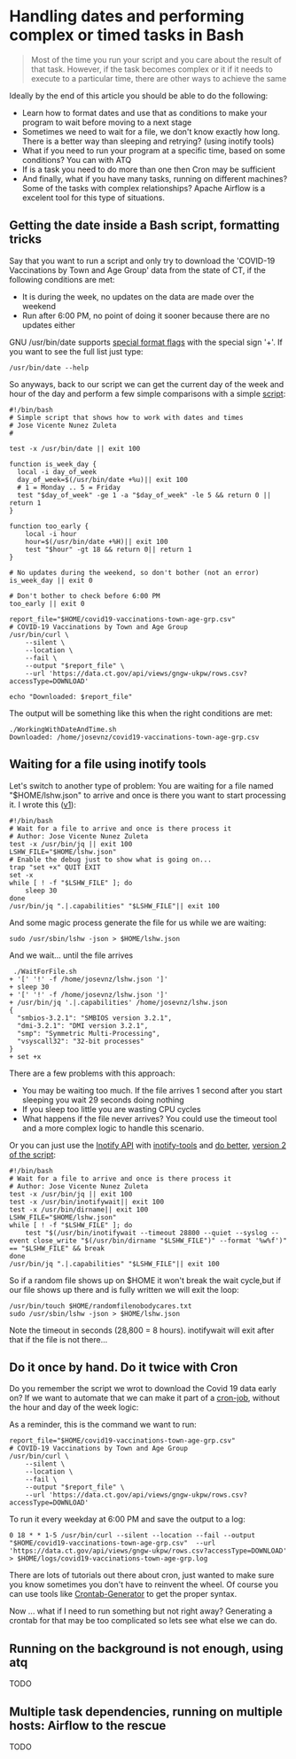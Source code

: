 # Handling dates and performing complex or timed tasks in Bash

> Most of the time you run your script and you care about the result of that task. However, if the task becomes complex or it if it needs to execute to a particular time, there are other ways to achieve the same

Ideally by the end of this article you should be able to do the following:

* Learn how to format dates and use that as conditions to make your program to wait before moving to a next stage
* Sometimes we need to wait for a file, we don't know exactly how long. There is a better way than sleeping and retrying? (using inotify tools)
* What if you need to run your program at a specific time, based on some conditions? You can with ATQ
* If is a task you need to do more than one then Cron may be sufficient
* And finally, what if you have many tasks, running on different machines? Some of the tasks with complex relationships? Apache Airflow is a excelent tool for this type of situations.



## Getting the date inside a Bash script, formatting tricks

Say that you want to run a script and only try to download the 'COVID-19 Vaccinations by Town and Age Group' data from the state of CT, if the following conditions are met:

* It is during the week, no updates on the data are made over the weekend
* Run after 6:00 PM, no point of doing it sooner because there are no updates either

GNU /usr/bin/date supports [special format flags](https://www.redhat.com/sysadmin/formatting-date-command) with the special sign '+'. If you want to see the full list just type:

```shell=
/usr/bin/date --help
```

So anyways, back to our script we can get the current day of the week and hour of the day and perform a few simple comparisons with a simple [script](https://github.com/josevnz/DatesAndComplexInBash/blob/main/WorkingWithDateAndTime.sh):

```shell=
#!/bin/bash
# Simple script that shows how to work with dates and times
# Jose Vicente Nunez Zuleta
#

test -x /usr/bin/date || exit 100

function is_week_day {
  local -i day_of_week
  day_of_week=$(/usr/bin/date +%u)|| exit 100
  # 1 = Monday .. 5 = Friday
  test "$day_of_week" -ge 1 -a "$day_of_week" -le 5 && return 0 || return 1
}

function too_early {
    local -i hour
    hour=$(/usr/bin/date +%H)|| exit 100
    test "$hour" -gt 18 && return 0|| return 1 
}

# No updates during the weekend, so don't bother (not an error)
is_week_day || exit 0

# Don't bother to check before 6:00 PM
too_early || exit 0

report_file="$HOME/covid19-vaccinations-town-age-grp.csv"
# COVID-19 Vaccinations by Town and Age Group
/usr/bin/curl \
    --silent \
    --location \
    --fail \
    --output "$report_file" \
    --url 'https://data.ct.gov/api/views/gngw-ukpw/rows.csv?accessType=DOWNLOAD'

echo "Downloaded: $report_file"
```

The output will be something like this when the right conditions are met:
```shell=
./WorkingWithDateAndTime.sh 
Downloaded: /home/josevnz/covid19-vaccinations-town-age-grp.csv
```


## Waiting for a file using inotify tools

Let's switch to another type of problem: You are waiting for a file named "$HOME/lshw.json" to arrive and once is there you want to start processing it. I wrote this ([v1](https://github.com/josevnz/DatesAndComplexInBash/blob/main/WaitForFile.sh)):

```shell=
#!/bin/bash
# Wait for a file to arrive and once is there process it
# Author: Jose Vicente Nunez Zuleta
test -x /usr/bin/jq || exit 100
LSHW_FILE="$HOME/lshw.json"
# Enable the debug just to show what is going on...
trap "set +x" QUIT EXIT
set -x
while [ ! -f "$LSHW_FILE" ]; do
    sleep 30
done
/usr/bin/jq ".|.capabilities" "$LSHW_FILE"|| exit 100
```

And some magic process generate the file for us while we are waiting:
```shell=
sudo /usr/sbin/lshw -json > $HOME/lshw.json
```

And we wait... until the file arrives
```shell=
 ./WaitForFile.sh 
+ '[' '!' -f /home/josevnz/lshw.json ']'
+ sleep 30
+ '[' '!' -f /home/josevnz/lshw.json ']'
+ /usr/bin/jq '.|.capabilities' /home/josevnz/lshw.json
{
  "smbios-3.2.1": "SMBIOS version 3.2.1",
  "dmi-3.2.1": "DMI version 3.2.1",
  "smp": "Symmetric Multi-Processing",
  "vsyscall32": "32-bit processes"
}
+ set +x

```

There are a few problems with this approach:
* You may be waiting too much. If the file arrives 1 second after you start sleeping you wait 29 seconds doing nothing
* If you sleep too little you are wasting CPU cycles
* What happens if the file never arrives? You could use the timeout tool and a more complex logic to handle this scenario.

Or you can just use the [Inotify API](https://www.man7.org/linux/man-pages/man7/inotify.7.html) with [inotify-tools](https://github.com/inotify-tools/inotify-tools/wiki) and [do better](https://www.man7.org/linux/man-pages/man1/inotifywait.1.html), [version 2 of the script](https://github.com/josevnz/DatesAndComplexInBash/blob/main/WaitForFile2.sh):

```shell=
#!/bin/bash
# Wait for a file to arrive and once is there process it
# Author: Jose Vicente Nunez Zuleta
test -x /usr/bin/jq || exit 100
test -x /usr/bin/inotifywait|| exit 100
test -x /usr/bin/dirname|| exit 100
LSHW_FILE="$HOME/lshw.json"
while [ ! -f "$LSHW_FILE" ]; do
    test "$(/usr/bin/inotifywait --timeout 28800 --quiet --syslog --event close_write "$(/usr/bin/dirname "$LSHW_FILE")" --format '%w%f')" == "$LSHW_FILE" && break
done
/usr/bin/jq ".|.capabilities" "$LSHW_FILE"|| exit 100
```

So if a random file shows up on $HOME it won't break the wait cycle,but if our file shows up there and is fully written we will exit the loop:
```shell=
/usr/bin/touch $HOME/randomfilenobodycares.txt
sudo /usr/sbin/lshw -json > $HOME/lshw.json
```

Note the timeout in seconds (28,800 = 8 hours). inotifywait will exit after that if the file is not there...

## Do it once by hand. Do it twice with Cron

Do you remember the script we wrot to download the Covid 19 data early on? If we want to automate that we can make it part of a [cron-job](https://www.redhat.com/sysadmin/automate-linux-tasks-cron), without the hour and day of the week logic:

As a reminder, this is the command we want to run:
```shell=
report_file="$HOME/covid19-vaccinations-town-age-grp.csv"
# COVID-19 Vaccinations by Town and Age Group
/usr/bin/curl \
    --silent \
    --location \
    --fail \
    --output "$report_file" \
    --url 'https://data.ct.gov/api/views/gngw-ukpw/rows.csv?accessType=DOWNLOAD'
```

To run it every weekday at 6:00 PM and save the output to a log:

```shell=
0 18 * * 1-5 /usr/bin/curl --silent --location --fail --output "$HOME/covid19-vaccinations-town-age-grp.csv"  --url 'https://data.ct.gov/api/views/gngw-ukpw/rows.csv?accessType=DOWNLOAD' > $HOME/logs/covid19-vaccinations-town-age-grp.log
```

There are lots of tutorials out there about cron, just wanted to make sure you know sometimes you don't have to reinvent the wheel. Of course you can use tools like [Crontab-Generator](https://crontab-generator.org/) to get the proper syntax.

Now ... what if I need to run something but not right away? Generating a crontab for that may be too complicated so lets see what else we can do.


## Running on the background is not enough, using atq

TODO



## Multiple task dependencies, running on multiple hosts: Airflow to the rescue

TODO



